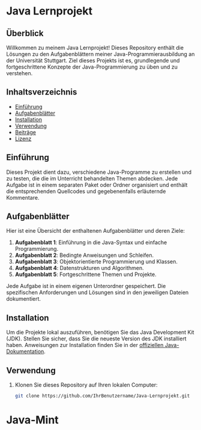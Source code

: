 # Java Lernprojekt

## Überblick

Willkommen zu meinem Java Lernprojekt! Dieses Repository enthält die Lösungen zu den Aufgabenblättern meiner Java-Programmierausbildung an der Universität Stuttgart. Ziel dieses Projekts ist es, grundlegende und fortgeschrittene Konzepte der Java-Programmierung zu üben und zu verstehen.

## Inhaltsverzeichnis

- [Einführung](#einführung)
- [Aufgabenblätter](#aufgabenblätter)
- [Installation](#installation)
- [Verwendung](#verwendung)
- [Beiträge](#beiträge)
- [Lizenz](#lizenz)

## Einführung

Dieses Projekt dient dazu, verschiedene Java-Programme zu erstellen und zu testen, die die im Unterricht behandelten Themen abdecken. Jede Aufgabe ist in einem separaten Paket oder Ordner organisiert und enthält die entsprechenden Quellcodes und gegebenenfalls erläuternde Kommentare.

## Aufgabenblätter

Hier ist eine Übersicht der enthaltenen Aufgabenblätter und deren Ziele:

1. **Aufgabenblatt 1**: Einführung in die Java-Syntax und einfache Programmierung.
2. **Aufgabenblatt 2**: Bedingte Anweisungen und Schleifen.
3. **Aufgabenblatt 3**: Objektorientierte Programmierung und Klassen.
4. **Aufgabenblatt 4**: Datenstrukturen und Algorithmen.
5. **Aufgabenblatt 5**: Fortgeschrittene Themen und Projekte.

Jede Aufgabe ist in einem eigenen Unterordner gespeichert. Die spezifischen Anforderungen und Lösungen sind in den jeweiligen Dateien dokumentiert.

## Installation

Um die Projekte lokal auszuführen, benötigen Sie das Java Development Kit (JDK). Stellen Sie sicher, dass Sie die neueste Version des JDK installiert haben. Anweisungen zur Installation finden Sie in der [offiziellen Java-Dokumentation](https://www.oracle.com/java/technologies/javase-downloads.html).

## Verwendung

1. Klonen Sie dieses Repository auf Ihren lokalen Computer:
   ```bash
   git clone https://github.com/IhrBenutzername/Java-Lernprojekt.git
# Java-Mint
